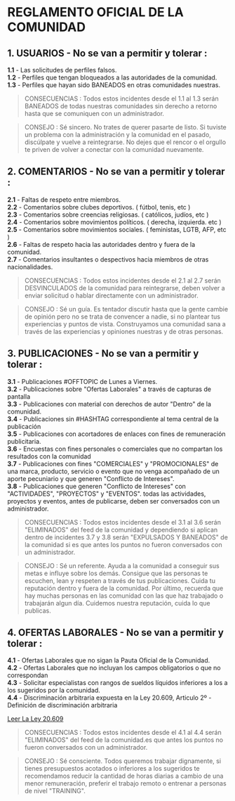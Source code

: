 # REGLAMENTO OFICIAL DE LA COMUNIDAD

                                                                                                                                                                             
**1. USUARIOS - No se van a permitir y tolerar  :** 
---- 

**1.1** - Las solicitudes de perfiles falsos.                                                                
**1.2** - Perfiles que tengan bloqueados a las autoridades de la comunidad.                                                    
**1.3** - Perfiles que hayan sido BANEADOS en otras comunidades nuestras.                                                

> CONSECUENCIAS : Todos estos incidentes desde el 1.1 al 1.3 serán BANEADOS 
de todas nuestras comunidades sin derecho a retorno hasta que se comuniquen con un 
administrador.

> CONSEJO : Sé sincero. No trates de querer pasarte de listo. Si tuviste un problema con la 
administración y la comunidad en el pasado, discúlpate y vuelve a reintegrarse. No dejes que el rencor o el orgullo te priven de volver a conectar con la comunidad nuevamente. 



**2. COMENTARIOS - No se van a permitir y tolerar  :** 
---- 

**2.1** - Faltas de respeto entre miembros.                                                    
**2.2** - Comentarios sobre clubes deportivos. ( fútbol, tenis, etc )                                                    
**2.3** - Comentarios sobre creencias religiosas. ( católicos, judíos, etc )                                                    
**2.4** - Comentarios sobre movimientos políticos. ( derecha, izquierda. etc )                                                    
**2.5** - Comentarios sobre movimientos sociales. ( feministas, LGTB, AFP, etc )                                                    
**2.6** - Faltas de respeto hacia las autoridades dentro y fuera de la comunidad.                                                    
**2.7** - Comentarios insultantes o despectivos hacia miembros de otras nacionalidades.                                                    
> CONSECUENCIAS : Todos estos incidentes desde el 2.1 al 2.7 serán DESVINCULADOS de la comunidad para reintegrarse, deben volver a enviar solicitud o hablar directamente con un administrador.

> CONSEJO : Sé un guía. Es tentador discutir hasta que la gente cambie de opinión pero no 
se trata de convencer a nadie, si no plantear tus experiencias y puntos de vista. Construyamos 
una comunidad sana a través de las experiencias y opiniones nuestras y de otras personas.



**3. PUBLICACIONES - No se van a permitir y tolerar  :** 
---- 

**3.1** - Publicaciones #OFFTOPIC de Lunes a Viernes.                                                    
**3.2** - Publicaciones sobre "Ofertas Laborales" a través de capturas de pantalla                                                    
**3.3** - Publicaciones con material con derechos de autor "Dentro" de la comunidad.                                                    
**3.4** - Publicaciones sin #HASHTAG correspondiente al tema central de la publicación                                                    
**3.5** - Publicaciones con acortadores de enlaces con fines de remuneración publicitaria.                                                    
**3.6** - Encuestas con fines personales o comerciales que no compartan los resultados con la comunidad                                                    
**3.7** - Publicaciones con fines "COMERCIALES" y "PROMOCIONALES" de una marca, producto, servicio o evento que no venga acompañado de un aporte pecuniario y que generen "Conflicto de Intereses".                                                    
**3.8** - Publicaciones que generen "Conflicto de Intereses" con "ACTIVIDADES", "PROYECTOS" y "EVENTOS".
todas las actividades, proyectos y eventos, antes de publicarse, deben ser conversados con un administrador.                                                    

> CONSECUENCIAS : Todos estos incidentes desde el 3.1 al 3.6 serán "ELIMINADOS" del feed de la comunidad y dependiendo si aplican dentro de incidentes 3.7 y 3.8 serán "EXPULSADOS Y BANEADOS" de la comunidad si es que antes los puntos no fueron conversados con un administrador.

> CONSEJO : Sé un referente. Ayuda a la comunidad a conseguir sus metas e influye sobre los demás. Consigue que las personas te escuchen, lean y respeten a través de tus publicaciones. Cuida tu reputación dentro y fuera de la comunidad. Por último, recuerda que hay muchas personas en las comunidad con las que haz trabajado o trabajarán algun día. Cuidemos nuestra reputación, cuida lo que publicas.


**4. OFERTAS LABORALES - No se van a permitir y tolerar  :** 
---- 


**4.1** - Ofertas Laborales que no sigan la Pauta Oficial de la Comunidad.                                                     
**4.2** - Ofertas Laborales que no incluyan los campos obligatorios o que no correspondan                                                     
**4.3** - Solicitar especialistas con rangos  de sueldos líquidos inferiores a los  a los sugeridos por la comunidad.                                                    
**4.4** - Discriminación arbitraria expuesta en la Ley 20.609, Articulo 2º - Definición de discriminación arbitraria

[Leer La Ley 20.609](http://bcn.cl/1uyqt)        

> CONSECUENCIAS : Todos estos incidentes desde el 4.1 al 4.4 serán "ELIMINADOS" del feed de la comunidad.es que antes los puntos no fueron conversados con un administrador.

> CONSEJO : Sé consciente. Todos queremos trabajar dignamente, si tienes presupuestos acotados o inferiores a los sugeridos te recomendamos reducir la cantidad de horas diarias a cambio de una menor remuneración, preferir el trabajo remoto o entrenar a personas de nivel "TRAINING".




